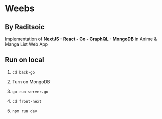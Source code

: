 # Weebs

## By Raditsoic

Implementation of **NextJS - React - Go - GraphQL - MongoDB** in Anime & Manga List Web App

## Run on local
1. `cd back-go`
2. Turn on MongoDB
3. `go run server.go`

4. `cd front-next`
5. `npm run dev`